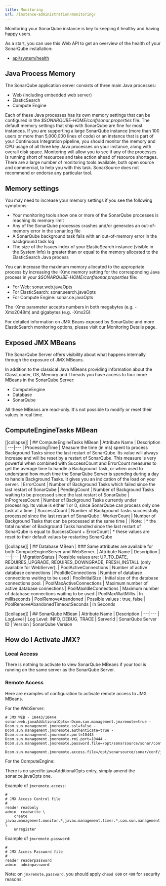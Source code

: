 ```yaml
---
title: Monitoring
url: /instance-administration/monitoring/
---
```


Monitoring your SonarQube instance is key to keeping it healthy and having happy users.

As a start, you can use this Web API to get an overview of the health of your SonarQube installation:

* [api/system/health](/#sonarqube-admin#/api/system/health)

## Java Process Memory

The SonarQube application server consists of three main Java processes:

* Web (including embedded web server)
* ElasticSearch
* Compute Engine

Each of these Java processes has its own memory settings that can be configured in the _$SONARQUBE-HOME/conf/sonar.properties_ file. The default memory settings that ship with SonarQube are fine for most instances. If you are supporting a large SonarQube instance (more than 100 users or more than 5,000,000 lines of code) or an instance that is part of your Continuous Integration pipeline, you should monitor the memory and CPU usage of all three key Java processes on your instance, along with overall disk space. Monitoring will allow you to see if any of the processes is running short of resources and take action ahead of resource shortages. There are a large number of monitoring tools available, both open source and commercial, to help you with this task. SonarSource does not recommend or endorse any particular tool.

## Memory settings

You may need to increase your memory settings if you see the following symptoms:

* Your monitoring tools show one or more of the SonarQube processes is reaching its memory limit
* Any of the SonarQube processes crashes and/or generates an out-of-memory error in the sonar.log file
* A SonarQube background task fails with an out-of-memory error in the background task log
* The size of the Issues index of your ElasticSearch instance (visible in the System Info) is greater than or equal to the memory allocated to the ElasticSearch Java process

You can increase the maximum memory allocated to the appropriate process by increasing the  -Xmx memory setting for the corresponding Java process in your _$SONARQUBE-HOME/conf/sonar.properties_ file:

* For Web: sonar.web.javaOpts
* For ElasticSearch: sonar.search.javaOpts
* For Compute Engine: sonar.ce.javaOpts

The -Xmx parameter accepts numbers in both megabytes (e.g. -Xmx2048m) and gigabytes (e.g. -Xmx2G)

For detailed information on JMX Beans exposed by SonarQube and more ElasticSearch monitoring options, please visit our Monitoring Details page.

## Exposed JMX MBeans

The SonarQube Server offers visibility about what happens internally through the exposure of JMX MBeans.

In addition to the classical Java MBeans providing information about the ClassLoader, OS, Memory and Threads you have access to four more MBeans in the SonarQube Server:

* ComputeEngine
* Database
* SonarQube

All these MBeans are read-only. It's not possible to modify or reset their values in real time.

## ComputeEngineTasks MBean

[[collapse]]
| ## ComputeEngineTasks MBean
| Attribute Name | Description
| ---|---
| ProcessingTime | Measure the time (in ms) spent to process Background Tasks since the last restart of SonarQube. Its value will always increase and will be reset by a restart of SonarQube.  This measure is very powerful when combined with SuccessCount and ErrorCount measures to get the average time to handle a Background Task, or when used to understand how much time the SonarQube Server is spending during a day to handle Background Tasks. It gives you an indication of the load on your server.
| ErrorCount | Number of Background Tasks which failed since the last restart of SonarQube
| PendingCount | Number of Background Tasks waiting to be processed since the last restart of SonarQube
| InProgressCount | Number of Background Tasks currently under processing. Its value is either 1 or 0, since SonarQube can process only one task at a time.
| SuccessCount | Number of Background Tasks successfully processed since the last restart of SonarQube
| WorkerCount | Number of Background Tasks that can be processed at the same time
|
| Note:
| * the total number of Background Tasks handled since the last restart of SonarQube is equal to SuccessCount + ErrorCount
| * these values are reset to their default values by restarting SonarQube

[[collapse]]
| ## Database MBean
| ### Same attributes are available for both ComputeEngineServer and WebServer.
| Attribute Name | Description
| ---|---
| MigrationStatus | Possible values are: UP_TO_DATE, REQUIRES_UPGRADE, REQUIRES_DOWNGRADE, FRESH_INSTALL (only available for WebServer).
| PoolActiveConnections	| Number of active database connections
| PoolIdleConnections | Number of database connections waiting to be used
| PoolInitialSize | Initial size of the database connections pool.
| PoolMaxActiveConnections | Maximum number of active database connections
| PoolMaxIdleConnections | Maximum number of database connections waiting to be used
| PoolMaxWaitMillis | In milliseconds
| PoolRemoveAbandoned | Possible values : true, false
| PoolRemoveAbandonedTimeoutSeconds | In Seconds

[[collapse]]
| ## SonarQube MBean
| Attribute Name | Description
| ---|---
| LogLevel | Log Level: INFO, DEBUG, TRACE
| ServerId | SonarQube Server ID
| Version | SonarQube Version

## How do I Activate JMX?

### Local Access

There is nothing to activate to view SonarQube MBeans if your tool is running on the same server as the SonarQube Server.

### Remote Access

Here are examples of configuration to activate remote access to JMX MBeans.

For the WebServer:
```
# JMX WEB - 10443/10444
sonar.web.javaAdditionalOpts=-Dcom.sun.management.jmxremote=true -Dcom.sun.management.jmxremote.ssl=false -Dcom.sun.management.jmxremote.authenticate=true -Dcom.sun.management.jmxremote.port=10443 -Dcom.sun.management.jmxremote.rmi.port=10444 -Dcom.sun.management.jmxremote.password.file=/opt/sonarsource/sonar/conf/jmxremote.password -Dcom.sun.management.jmxremote.access.file=/opt/sonarsource/sonar/conf/jmxremote.access
```

For the ComputeEngine:

There is no specific javaAdditionalOpts entry, simply amend the sonar.ce.javaOpts one.

Example of `jmxremote.access`:

```
#
# JMX Access Control file
#
reader readonly
admin  readwrite \
    create javax.management.monitor.*,javax.management.timer.*,com.sun.management.*,com.oracle.jrockit.* \
    unregister
```

Example of `jmxremote.password`:

```
#
# JMX Access Password file
#
reader readerpassword
admin  adminpassword
```

Note: on `jmxremote.password`, you should apply `chmod 600` or `400` for security reasons.

